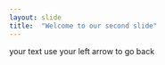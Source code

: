 ```yaml
---
layout: slide
title:  "Welcome to our second slide"
---
```

your text
use your left arrow to go back
